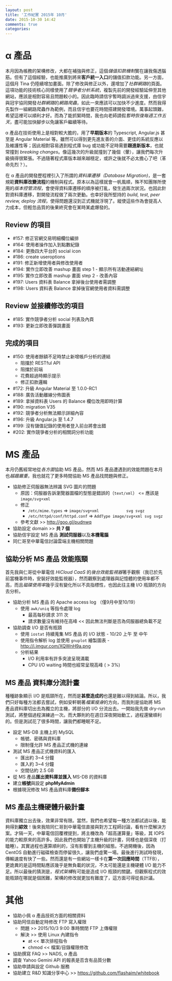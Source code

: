 ```yaml
---
layout: post
title: '工作紀實 2015年 10月'
date: 2015-10-30 14:42
comments: true
categories: 
---
```

# α 產品

本月因為帳務的架構修改，大都在補強與修正，這個*儲值扣款機制*實在讓我傷透腦筋。但有了這個經驗，也能推廣到將來**客戶統一入口**的儲值扣款功能。另一方面，這個月 Tina 仍陸續增加畫面。除了修改與修正以外，還增加了*社群網路*的頁面。這項功能的技術核心同樣使用了*競爭者分析系統*，複製先前的開發經驗延伸至其他網站，應該是相對容易且問題較小的。因此臨時請信宇暫時調派過來支援，由信宇與冠宇協同開發*社群網路*的*網路爬蟲*，如此一來應該可以加快不少進度。然而我得先製作一組網路爬蟲作為範例，而且信宇也要花時間搭建開發環境。萬事起頭難，希望這裡可以順利才好。而為了能抓緊時間，我也向老師請假*暫時恢復每週工作五天*，盡可能加快腳步以免讓客戶繼續等待。

α 產品在技術使用上是相對較大膽的，用了**早期版本**的 Typescript, Angular.js 甚至是 Angular Material 等。雖然可以得到更先進友善的介面、更佳的系統反應以及維護性等；因此相對容易遇到程式庫 bug 或功能不足時需要**跟進新版本**，也就常撞到 *breaking changes*。像這幾次的升級就撞到了幾個（暈），讓我們每次升級搞得很緊張。不過隨著程式庫版本越來越穩定，或許之後就不必太擔心了吧（革命先烈？）。

在 α 產品的開發歷程裡引入了所謂的*資料庫遷移（Database Migration)*，是一套規範**資料庫改變流程**的機制與程式。原本以為這樣就會一帆風順，殊不知團隊所使用的*版本控管流程*，會使得資料庫遷移的順序被打亂，發生過兩次狀況。也因此針對資料庫遷移，對開發流程做了兩次更動。也幸好我所堅持的 *build, test, peer review, deploy 流程*，使得問題還沒到正式機就浮現了。縱使這些作為會提高人力成本，但輕忽品質的後果終究會在某時某處爆發的。

## Review 的項目

* #157: 修正官網交易明細欄位編排
* #164: 使用者操作加入到點數紀錄
* #184: 更換四大平台的 social icon
* #186: create useroptions
* #191: 修正新增使用者與修改使用者
* #194: 實作立即改善 mashup 畫面 step 1 - 顯示所有活動連結網址
* #195: 實作立即改善 mashup 畫面 step 2 - 改善內容
* #197: Users 資料表 Balance 拿掉後台使用者需調整
* #198: Users 資料表 Balance 拿掉後官網使用者資料需調整

## Review 並接續修改的項目

* #185: 實作競爭者分析 social 列表及內頁
* #193: 更新立即改善彈跳畫面

## 完成的項目

* #150: 使用者餘額不足時禁止新增帳戶分析的連結
    + 阻擋於 RESTful API
    + 阻擋於前端
    + 花費超過時顯示提示
    + 修正扣款邏輯
* #172: 升級 Angular Material 至 1.0.0-RC1
* #188: 廣告活動離線分佈圖表
* #189: 拿掉資料表 Users 的 Balance 欄位改用即時計算
* #190: migration V35
* #192: 競爭者分析無法顯示詳細內容
* #196: 升級 Angular.js 至 1.4.7
* #199: 沒有儲值記錄的使用者登入前台將會出錯
* #202: 實作競爭者分析的相關詞分析功能

# MS 產品

本月仍舊經常地從*各方面*協助 MS 產品，然而 MS 產品遭遇到的效能問題在本月也*越趨嚴重*，我也就花了更多時間協助 MS 產品找問題與修正。

* 協助修正伺服器無法辨識 SVG 圖片的問題
    + 原因：伺服器告訴瀏覽器圖檔的型態是錯誤的（`text/xml`） <= 應該是 `image/svg+xml`
    + 修正
        - `/etc/mime.types` => `image/svg+xml   		 svg svgz`
        - `/etc/httpd/conf/httpd.conf` => `AddType image/svg+xml svg svgz`
    + 參考文獻 >> http://goo.gl/pudnwq
* 協助設定 domain >> **共 7 個**
* 協助信宇設定 MS 產品 **測試伺服器**以及**本機電腦**
* 同仁哥至中華電信討論雲端主機相關問題

## 協助分析 MS 產品 效能瓶頸

首先我與仁哥從中華電信 *HiCloud CaaS* 的*後台效能監視器*著手觀察（我已於先前當機事件時，安裝好效能監視器），然而觀察到處理器與記憶體的使用率都不高，而且*磁碟使用率*幾乎沒有變化所以不具指標性，也因此往主機 I/O 瓶頸的方向去分析。

* 協助分析 MS 產品 的 Apache access log （僅9月中至10/19）
    + 使用 `awk/uniq` 等指令處理 log
        - 最高每秒請求 311 次
        - 請求數量沒有維持在高峰  << 因此無法判斷是否為伺服器總負載不足
* 協助調查 I/O 是否有瓶頸
    + 使用 `iostat` 持續蒐集 MS 產品 的 I/O 狀態
    		- 10/20 上午 至 中午
    + 使用指令解析 log 並使用 `gnuplot` 繪製圖表
		    - http://i.imgur.com/XQWnH9a.png
    + 分析結果
        - I/O 利用率有許多突波呈現滿載
        - CPU I/O waiting 時間也經常呈現高峰 ( > 3%)

## MS 產品 資料庫分流計畫

種種跡象顯示 I/O 是瓶頸所在，然而是**甚麼造成的**也還是難以得到結論。所以，我們只好每種方法都去嘗試，例如安軒朝著*檔案瘦身*的方向，而我則是協助將 MS 產品資料庫切出去為獨立的主機，將部分的 I/O 分流出去。一開始我先做 dry-run 測試，將整個過程演練過一次。而大夥則約在週日深夜開始動工，過程還蠻順利的。但是測試花了很多時間，讓我們都睡眠不足。

* 設定 MS-DB 主機上的 MySQL
    + 帳號、密碼與資料庫
    + 限制僅允許 MS 產品正式機的連線
* 測試 MS 產品正式機資料的匯入
    + 匯出約 3~4 分鐘
    + 匯入約 3~4 分鐘
    + 空間佔約 2.5 GB
* 從 MS 產品**匯出資料庫並匯入** MS-DB 的資料庫
* 建立**帳號**與設定 **phpMyAdmin**
* 根據現況修改 MS 產品資料庫**備份腳本**

## MS 產品主機硬體升級計畫

資料庫獨立出去後，效果非常有限。當然，我們也希望每一種方法都試過以後，能夠得到**綜效**！後來我陪同仁哥到中華電信直接與對方工程師討論，看有什麼解決方案。才隔一天，中華電信回覆裡提到，將主機改為「超高運算量」等級，其 IOPS 的能力較原來的高許多。因此我們也開始了主機升級的計畫，同樣也是個深夜（打瞌睡）。其實過程也還算順利的，沒有影響到主機的組態。不過開機後，因為 CentOS 自動進行磁碟檢查而停留很久，讓我們虛驚一場。最後進行測試時發現，傳輸速度有快了一些。然而還是有一些網站一樣卡在**第一次回應時間**（TTFB），更詭異的是這時間點應該幾乎是無負載的狀況，不太可能還是主機硬體 I/O 能力不足。所以最後的猜測是，*程式架構*有可能是造成 I/O 瓶頸的關鍵。但觀察程式的效能瓶頸在哪就是個困難，架構的修改就更加有難度了，這方面可得從長計議。

# 其他

* 協助小佩 α 產品技術方面的相關資料
* 協助阿信自動定時修改 FTP 寫入權限
    + 問題 >> 2015/10/3 9:00 準時關閉 FTP 上傳權限
    + 解決 >> 使用 Linux 內建指令
        - at << 單次排程指令
        - chmod << 檔案/目錄權限修改
* 協助撰寫 FAQ >> NADS, α 產品
* 調查 Yahoo Gemini API 的報表是否含有品質分數
* 協助申請與設定 Github 服務
* 協助建立 R&D 知識分享中心 >> https://github.com/flashaim/whitebook
        
